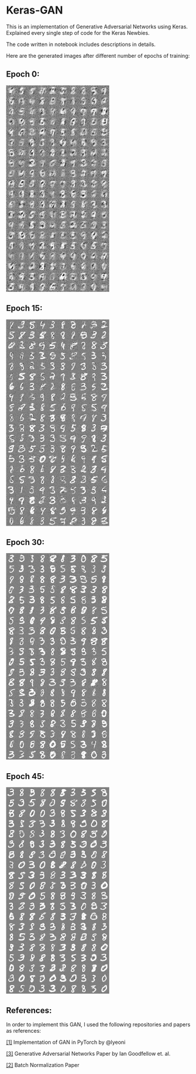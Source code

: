 # Keras-GAN
This is an implementation of Generative Adversarial Networks using Keras. Explained every single step of code for the Keras Newbies.

The code written in notebook includes descriptions in details.

Here are the generated images after different number of epochs of training:

## Epoch 0:
![Samples drawn after a single epoch of training](https://github.com/k-timy/Keras-GAN/blob/master/samples_from_my_gan_epoch_0%20(6).png)

## Epoch 15:
![Samples drawn after 15 epochs of training](https://github.com/k-timy/Keras-GAN/blob/master/samples_from_my_gan_epoch_15.png)

## Epoch 30:
![Samples drawn after 30 epochs of training](https://github.com/k-timy/Keras-GAN/blob/master/samples_from_my_gan_epoch_30.png)

## Epoch 45:
![Samples drawn after 45 epochs of training](https://github.com/k-timy/Keras-GAN/blob/master/samples_from_my_gan_epoch_45.png)

## References:
In order to implement this GAN, I used the following repositories and papers as references:

[[1]](https://github.com/lyeoni/pytorch-mnist-GAN/blob/master/pytorch-mnist-GAN.ipynb) Implementation of GAN in PyTorch by @lyeoni

[[3]](https://papers.nips.cc/paper/5423-generative-adversarial-nets.pdf) Generative Adversarial Networks Paper by Ian Goodfellow et. al.

[[2]](https://arxiv.org/abs/1502.03167) Batch Normalization Paper
